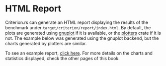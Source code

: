 # HTML Report

Criterion.rs can generate an HTML report displaying the results of the benchmark under
`target/criterion/report/index.html`. By default, the plots are generated using
[gnuplot](http://www.gnuplot.info/) if it is available, or the
[plotters](https://github.com/38/plotters) crate if it is not. The example below was generated
using the gnuplot backend, but the charts generated by plotters are similar.

To see an example report, [click here](html_report/report/index.html). For more details on the
charts and statistics displayed, check the other pages of this book.
